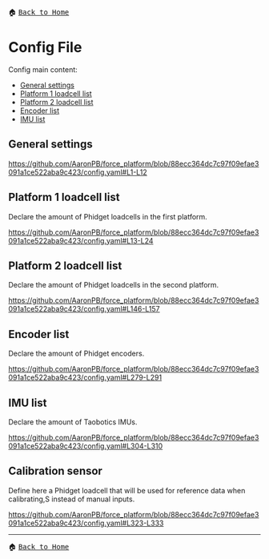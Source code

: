 :house: <kbd>[Back to Home](../home.md)</kbd>

# Config File

Config main content:
- [General settings](#general-settings)
- [Platform 1 loadcell list](#platform-1-loadcell-list)
- [Platform 2 loadcell list](#platform-2-loadcell-list)
- [Encoder list](#encoder-list)
- [IMU list](#imu-list)

## General settings

https://github.com/AaronPB/force_platform/blob/88ecc364dc7c97f09efae3091a1ce522aba9c423/config.yaml#L1-L12

## Platform 1 loadcell list
Declare the amount of Phidget loadcells in the first platform.

https://github.com/AaronPB/force_platform/blob/88ecc364dc7c97f09efae3091a1ce522aba9c423/config.yaml#L13-L24

## Platform 2 loadcell list
Declare the amount of Phidget loadcells in the second platform.

https://github.com/AaronPB/force_platform/blob/88ecc364dc7c97f09efae3091a1ce522aba9c423/config.yaml#L146-L157

## Encoder list
Declare the amount of Phidget encoders.

https://github.com/AaronPB/force_platform/blob/88ecc364dc7c97f09efae3091a1ce522aba9c423/config.yaml#L279-L291

## IMU list
Declare the amount of Taobotics IMUs.

https://github.com/AaronPB/force_platform/blob/88ecc364dc7c97f09efae3091a1ce522aba9c423/config.yaml#L304-L310

## Calibration sensor
Define here a Phidget loadcell that will be used for reference data when calibrating,S instead of manual inputs.

https://github.com/AaronPB/force_platform/blob/88ecc364dc7c97f09efae3091a1ce522aba9c423/config.yaml#L323-L333

---

:house: <kbd>[Back to Home](../home.md)</kbd>